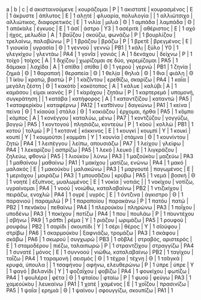 a | b | c | d
ακισταινούμενε | κουράζομαι | Ρ | 1
ακιστατέ | κουρασμένος | Ε | 1
άκ̇ρυστε | άπλυτος | Ε | 1
αλ̣ητέ | φλυαρία, πολυλογία | | 1
αλλιώτσιχο | αλλιώτικος, διαφορετικός | Ε | 1
νιλία | μιλιά | Θ | 1
αμπάδα | λαμπάδα | Θ | 1
απόκ̇αλε | έγκυος | Ε | 1
άσ̌ι | άστρο | Υ3 | 1
ασέριτ̇ε | αθέριστος | Ε | 1
αχό | ήχος, μελωδία | Α | 1
βαΰζου | σκούζω, φωνάζω | Ρ | 1
βουρλίζου | τρελαίνω, παλαβώνω | Ρ | 1
βράζου | βράζω | Ρ | 1
βρετ̇έ | βρεγμένος | Ε | 1
γιουκία | υγρασία | Θ | 1
γεννού | γεννώ | ΡΒ1 | 1
κάλ̣ι | ξύλο | Υ0 | 1
γλεγκίχου | γλεντάω | ΡΑ4 | 1
γον̂ία | γονιός | Α | 1
δενάχου | δείχνω | Ρ | 1
τοίχο | τοίχος | Α | 1
διχίζου | χωρίζομαι σε δύο, γκρεμίζομαι | ΡΑ5 | 1
δάμακα | λαχίδα | Α | 1
σπίθα | σπίθα | Θ | 1
γερού | γερνώ | ΡΒ1 | 1
ζηνία | ζημιά | Θ | 1
θαραπαή | θεραπεία | Θ | 1
θελ̣ία | θηλιά | Θ | 1
θια | φιάλη | Θ | 1
ίκ̇ου | κρατώ, βαστώ | Ρ | 1
κ̇αζ̌ίντου | ερεθίζω, σκαρίζω | ΡΑ4 | 1
καΐα | μεγάλη ζέστη | Θ | 1
κακότ̇ο | κακότοπος | Α | 1
κάλυε | καλύβι | Α | 1
καμάσου | είμαι ικανός | Ρ | 1
κ̇αράχου | ζητάω | Ρ | 1
καρτερεμό | υπομονή, συγκράτηση | | 1
κατάβα | κατήφορος | Α | 1
καταντζίζου | καταντώ | ΡΑ5 | 1
καταφερίκ̇ου | καταφέρνω | ΡΑ12 | 1
κατ͡σίνου | δαγκώνω | ΡΑ1 | 1
κείνα | πείνα | Θ | 1
κ̇ιαούα | στάλα | Θ | 1
κοκιάζου | έρχομαι, ήρθα | ΡΑ5 | 1
κ̇όμπο | κόμπος | Α | 1
κονέγγου | καταλύω, μένω | ΡΑ7 | 1
κοντζύζου | γογγύζω, βογγώ | ΡΑ5 | 1
κοντογού | πλησιάζω, κοντεύω | Ρ | 1
κ̇οού | κολλώ | ΡΒ1 | 1
κοτού | τολμώ | Ρ | 1
κοτσινέ | κόκκινος | Ε | 1
κουγκί | κουμπί | Υ | 1
κουκί | κουπί | Υ | 1
κουμούτσι | κομμάτι | Υ | 1
κουνία | στάμνα | Θ | 1
κουνίντου | ζητώ | ΡΑ4 | 1
λειπέγγου | λείπω, απουσιάζω | ΡΑ7 | 1
λείχου | γλείφω | ΡΑ4 | 1
λεκαρίζου | ασπρίζω | ΡΑ5 | 1
λεκό | λευκό | Ε | 1
λιγκράζου | ζηλεύω, φθονώ | ΡΑ5 | 1
λιούκ̇ου | λύνω | ΡΑ3 | 1
μαζούκ̇ου | μαζεύω | ΡΑ3 | 1
μαθαίνου | μαθαίνω | ΡΑ1 | 1
μακίχου | ματίζω, ενώνω | ΡΑ4 | 1
μακό | μαλακός | Ε | 1
μακούκ̇ου | μαλακώνω | ΡΑ3 | 1
μαργουτέ | παγωμένος | Ε | 1
μεριάχου | μοιράζω | ΡΑ3 | 1
μπουσ̌άζου | κρύβω | ΡΑ5 | 1
νεμά | βοσκή | Θ | 1
νοητέ | έξυπνος, μυαλωμένος | Ε | 1
νοκία | νοτιάς | | 1
νοκίχου | νοτίζω, υγραίνομαι | ΡΑ4 | 1
νοού | νοιώθω, καταλαβαίνω | ΡΒ2 | 1
ντιζικίχου | πειράζω, ενοχλώ | ΡΑ4 | 1
ογρέ | υγρός | Ε | 1
όντζινα | άγκιστρο | Θ | 1
παρανιού | παραμιλώ | Ρ | 1
παραποίου | παρακάνω | Ρ | 1
πατόυ | πατώ | ΡΒ2 | 1
πενάκ̇ου | πεθαίνω | ΡΑ4 | 1
πλερούκ̇ου | πληρώνω | ΡΑ3 | 1
ποΐχου | υποδένω | ΡΑ3 | 1
ποκίχου | ποτίζω | ΡΑ4 | 1
που | πουλάω | Ρ | 1
π̇ουντέχου | σβήνω | ΡΑ9 | 1
ράτ͡σι | ρέμα | Υ | 1
ριάζου | ωριμάζω | ΡΑ5 | 1
ρουφού | ρουφάω | ΡΒ2 | 1
σαρίδι | σκουπίδι | Υ | 1
σέρι | θέρος | Υ | 1
σ̌ιούφου | στρίβω | ΡΑ6 | 1
σκαρμούκ̇ου | ξαφνιάζω, τρομάζω | ΡΑ3 | 1
σκάφου | σκάβω | ΡΑ6 | 1
σκωρού | συγχωρώ | ΡΒ3 | 1
σ̌οβλέ | στραβός, αριστερός | Ε | 1
σταμοδέρου | πιέζω, ταλαιπωρώ | Ρ | 1
στραντζίχου | στραγγίζω | ΡΑ4 | 1
συνατέ | μόνος | Ε | 1
συννοού | νιώθω, καταλαβαίνω | ΡΒ2 | 1
ταγίχου | ταΐζω | ΡΑ4 | 1
ταραμονή | σεισμός | Θ | 1
τέχρα | τέχνη | Θ | 1
τσ̌αγκά | κρυφά, ύπουλα | | 1
τσαφήνου | αφήνω, ελευθερώνω | Ρ | 1
ύπρε | ύπρε | Υ | 1
φαγό | βελανίδι | Υ | 1
φοζαΐχου | φοβίζω | ΡΑ4 | 1
φουκίχου | φωτίζω | ΡΑ4 | 1
φουλέρα | φέτα | Θ | 1
φταίου | φταίω | Ρ | 1
φυού | φεύγω | ΡΑ3 | 1
χαμεούκ̇ου | λευκαίνω | ΡΑ1 | 1
χατέ | χαμένος | Ε | 1
χοΐζου | πρασινίζω | ΡΑ5 | 1
ψαΐα | ερημιά | Θ | 1
ψαίνου | σφουγγίζω, σκουπίζω | ΡΑ1 | 1